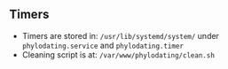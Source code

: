 ## Timers
* Timers are stored in: `/usr/lib/systemd/system/` under `phylodating.service` and `phylodating.timer`
* Cleaning script is at: `/var/www/phylodating/clean.sh`